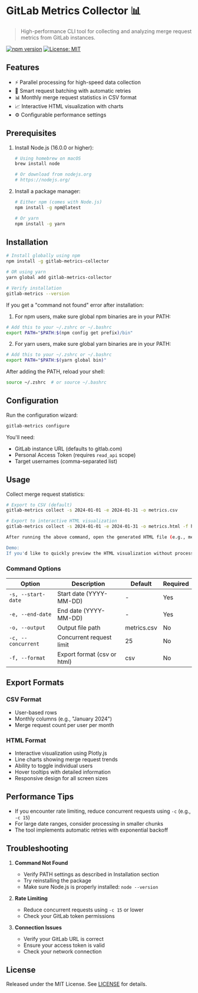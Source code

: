 # GitLab Metrics Collector 📊

> High-performance CLI tool for collecting and analyzing merge request metrics from GitLab instances.

[![npm version](https://badge.fury.io/js/gitlab-metrics-collector.svg)](https://www.npmjs.com/package/gitlab-metrics-collector)
[![License: MIT](https://img.shields.io/badge/License-MIT-yellow.svg)](https://opensource.org/licenses/MIT)

## Features

- ⚡️ Parallel processing for high-speed data collection
- 🔄 Smart request batching with automatic retries
- 📊 Monthly merge request statistics in CSV format
- 📈 Interactive HTML visualization with charts
- ⚙️ Configurable performance settings

## Prerequisites

1. Install Node.js (16.0.0 or higher):
   ```bash
   # Using homebrew on macOS
   brew install node

   # Or download from nodejs.org
   # https://nodejs.org/
   ```

2. Install a package manager:
   ```bash
   # Either npm (comes with Node.js)
   npm install -g npm@latest

   # Or yarn
   npm install -g yarn
   ```

## Installation

```bash
# Install globally using npm
npm install -g gitlab-metrics-collector

# OR using yarn
yarn global add gitlab-metrics-collector

# Verify installation
gitlab-metrics --version
```

If you get a "command not found" error after installation:

1. For npm users, make sure global npm binaries are in your PATH:
```bash
# Add this to your ~/.zshrc or ~/.bashrc
export PATH="$PATH:$(npm config get prefix)/bin"
```

2. For yarn users, make sure global yarn binaries are in your PATH:
```bash
# Add this to your ~/.zshrc or ~/.bashrc
export PATH="$PATH:$(yarn global bin)"
```

After adding the PATH, reload your shell:
```bash
source ~/.zshrc  # or source ~/.bashrc
```

## Configuration

Run the configuration wizard:
```bash
gitlab-metrics configure
```

You'll need:
- GitLab instance URL (defaults to gitlab.com)
- Personal Access Token (requires `read_api` scope)
- Target usernames (comma-separated list)

## Usage

Collect merge request statistics:
```bash
# Export to CSV (default)
gitlab-metrics collect -s 2024-01-01 -e 2024-01-31 -o metrics.csv

# Export to interactive HTML visualization
gitlab-metrics collect -s 2024-01-01 -e 2024-01-31 -o metrics.html -f html

After running the above command, open the generated HTML file (e.g., metrics.html) in a modern web browser to view your interactive report. This interactive visualization utilizes Plotly.js to display responsive line charts with dynamic tooltips and toggle options for individual users' metrics.

Demo:
If you'd like to quickly preview the HTML visualization without processing your own data, you can generate a sample report using the above command and immediately open it in your browser, or refer to the sample demo (if provided) in the repository.
```

### Command Options

| Option | Description | Default | Required |
|--------|-------------|---------|----------|
| `-s, --start-date` | Start date (YYYY-MM-DD) | - | Yes |
| `-e, --end-date` | End date (YYYY-MM-DD) | - | Yes |
| `-o, --output` | Output file path | metrics.csv | No |
| `-c, --concurrent` | Concurrent request limit | 25 | No |
| `-f, --format` | Export format (csv or html) | csv | No |

## Export Formats

### CSV Format
- User-based rows
- Monthly columns (e.g., "January 2024")
- Merge request count per user per month

### HTML Format
- Interactive visualization using Plotly.js
- Line charts showing merge request trends
- Ability to toggle individual users
- Hover tooltips with detailed information
- Responsive design for all screen sizes

## Performance Tips

- If you encounter rate limiting, reduce concurrent requests using `-c` (e.g., `-c 15`)
- For large date ranges, consider processing in smaller chunks
- The tool implements automatic retries with exponential backoff

## Troubleshooting

1. **Command Not Found**
   - Verify PATH settings as described in Installation section
   - Try reinstalling the package
   - Make sure Node.js is properly installed: `node --version`

2. **Rate Limiting**
   - Reduce concurrent requests using `-c 15` or lower
   - Check your GitLab token permissions

3. **Connection Issues**
   - Verify your GitLab URL is correct
   - Ensure your access token is valid
   - Check your network connection

## License

Released under the MIT License. See [LICENSE](LICENSE) for details.
